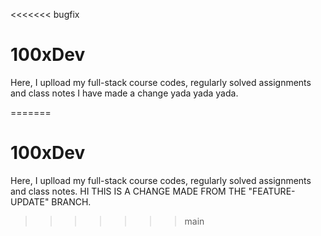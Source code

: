 <<<<<<< bugfix
# 100xDev
Here, I uplload my full-stack course codes, regularly solved assignments and class notes
I have made a change yada yada yada.

=======
# 100xDev 
Here, I uplload my full-stack course codes, regularly solved assignments and class notes.
HI THIS IS A CHANGE MADE FROM THE "FEATURE-UPDATE" BRANCH.
>>>>>>> main
